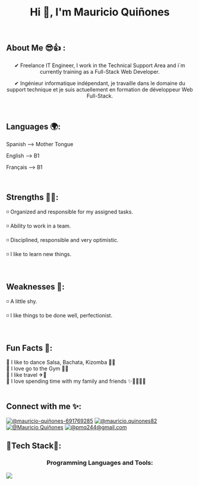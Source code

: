 <h1 align="center">Hi 👋, I'm Mauricio Quiñones</h1>
<br>

## About Me 😎👍 :
<div align="center">
  <p>
    ✔ Freelance IT Engineer, I work in the Technical Support Area and i´m currently training as a Full-Stack Web Developer.
  </p>
  <p>
    ✔ Ingénieur informatique indépendant, je travaille dans le domaine du support technique et je suis actuellement en formation de développeur Web Full-Stack.
  </p>
</div>
<br>

## Languages 🌍:
<p>Spanish --> Mother Tongue</p>
<p>English --> B1</p>
<p>Français --> B1</p>
<br>

## Strengths 👊😎:
<p>◽ Organized and responsible for my assigned tasks.</p>
<p>◽ Ability to work in a team.</p>
<p>◽ Disciplined, responsible and very optimistic.</p>
<p>◽ I like to learn new things.</p>
<br>

## Weaknesses 🙈:
<p>◽ A little shy. </p>
<p>◽ I like things to be done well, perfectionist.</p>
<br>


## Fun Facts 🎈:
🔹 I like to dance Salsa, Bachata, Kizomba 🕺💃
<br>
🔸 I love go to the Gym 🏋️‍♂️
<br>
🔹 I like travel ✈🚢
<br>
🔸 I love spending time with my family and friends ✨🍔🍟🍻😉 
<br>
<br>

## Connect with me ✨:
[![@mauricio-quiñones-691769285](https://img.icons8.com/fluency/48/000000/linkedin.png "@mauricio-quiñones-691769285")](https://www.linkedin.com/in/mauricio-quiñones-691769285/)
[![@mauricio.quinones82](https://img.icons8.com/fluency/48/000000/instagram-new.png "@mauricio.quinones82")](https://www.instagram.com/mauricio.quinones82/)
[![@Mauricio Quiñones](https://img.icons8.com/fluency/48/000000/facebook.png "@Mauricio Quiñones")](https://www.facebook.com/pedro.quinonesgil?mibextid=ZbWKwL)
[![@pmq244@gmail.com](https://img.icons8.com/fluency/48/000000/apple-mail.png "@pmq244@gmail.com")](pmq244@gmail.com)
<br>

## 🌟Tech Stack🌟:
<h3 align="center">Programming Languages and Tools:</h3>
<p align="left">
  <a href="https://skillicons.dev">
    <img src="https://skillicons.dev/icons?i=html,css,js,java,angular,firebase,py,django,docker,postgres,git,github,vscode,postman"/>
  </a>
</p>

